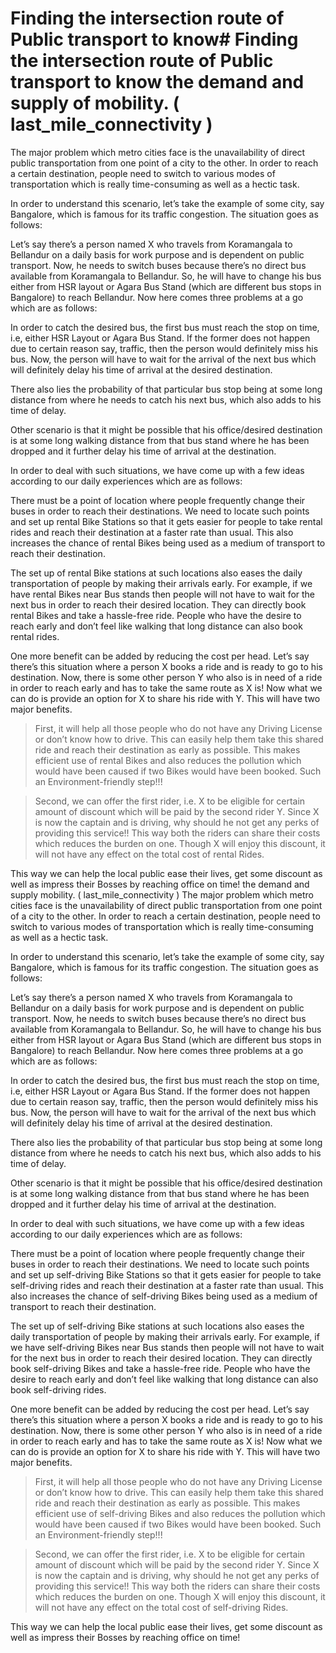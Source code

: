# Finding the intersection route of Public transport to know# Finding the intersection route of Public transport to know the demand and supply of mobility. ( last_mile_connectivity )
The major problem which metro cities face is the unavailability of direct public transportation from one point of a city to the other. In order to reach a certain destination, people need to switch to various modes of transportation which is really time-consuming as well as a hectic task.

In order to understand this scenario, let’s take the example of some city, say Bangalore, which is famous for its traffic congestion. The situation goes as follows:

Let’s say there’s a person named X who travels from Koramangala to Bellandur on a daily basis for work purpose and is dependent on public transport. Now, he needs to switch buses because there’s no direct bus available from Koramangala to Bellandur. So, he will have to change his bus either from HSR layout or Agara Bus Stand (which are different bus stops in Bangalore) to reach Bellandur. Now here comes three problems at a go which are as follows:

In order to catch the desired bus, the first bus must reach the stop on time, i.e, either HSR Layout or Agara Bus Stand. If the former does not happen due to certain reason say, traffic, then the person would definitely miss his bus. Now, the person will have to wait for the arrival of the next bus which will definitely delay his time of arrival at the desired destination.

There also lies the probability of that particular bus stop being at some long distance from where he needs to catch his next bus, which also adds to his time of delay.

Other scenario is that it might be possible that his office/desired destination is at some long walking distance from that bus stand where he has been dropped and it further delay his time of arrival at the destination.

In order to deal with such situations, we have come up with a few ideas according to our daily experiences which are as follows:

There must be a point of location where people frequently change their buses in order to reach their destinations. We need to locate such points and set up rental  Bike Stations so that it gets easier for people to take rental  rides and reach their destination at a faster rate than usual. This also increases the chance of rental  Bikes being used as a medium of transport to reach their destination.

The set up of rental  Bike stations at such locations also eases the daily transportation of people by making their arrivals early. For example, if we have rental  Bikes near Bus stands then people will not have to wait for the next bus in order to reach their desired location. They can directly book rental  Bikes and take a hassle-free ride. People who have the desire to reach early and don’t feel like walking that long distance can also book rental  rides.

One more benefit can be added by reducing the cost per head. Let’s say there’s this situation where a person X books a ride and is ready to go to his destination. Now, there is some other person Y who also is in need of a ride in order to reach early and has to take the same route as X is! Now what we can do is provide an option for X to share his ride with Y. This will have two major benefits.

> First, it will help all those people who do not have any Driving License or don’t know how to drive. This can easily help them take this shared ride and reach their destination as early as possible. This makes efficient use of rental  Bikes and also reduces the pollution which would have been caused if two Bikes would have been booked. Such an Environment-friendly step!!!

> Second, we can offer the first rider, i.e. X to be eligible for certain amount of discount which will be paid by the second rider Y. Since X is now the captain and is driving, why should he not get any perks of providing this service!! This way both the riders can share their costs which reduces the burden on one. Though X will enjoy this discount, it will not have any effect on the total cost of rental  Rides.

This way we can help the local public ease their lives, get some discount as well as impress their Bosses by reaching office on time!
 the demand and supply mobility. ( last_mile_connectivity )
The major problem which metro cities face is the unavailability of direct public transportation from one point of a city to the other. In order to reach a certain destination, people need to switch to various modes of transportation which is really time-consuming as well as a hectic task.

In order to understand this scenario, let’s take the example of some city, say Bangalore, which is famous for its traffic congestion. The situation goes as follows:

Let’s say there’s a person named X who travels from Koramangala to Bellandur on a daily basis for work purpose and is dependent on public transport. Now, he needs to switch buses because there’s no direct bus available from Koramangala to Bellandur. So, he will have to change his bus either from HSR layout or Agara Bus Stand (which are different bus stops in Bangalore) to reach Bellandur. Now here comes three problems at a go which are as follows:

In order to catch the desired bus, the first bus must reach the stop on time, i.e, either HSR Layout or Agara Bus Stand. If the former does not happen due to certain reason say, traffic, then the person would definitely miss his bus. Now, the person will have to wait for the arrival of the next bus which will definitely delay his time of arrival at the desired destination.

There also lies the probability of that particular bus stop being at some long distance from where he needs to catch his next bus, which also adds to his time of delay.

Other scenario is that it might be possible that his office/desired destination is at some long walking distance from that bus stand where he has been dropped and it further delay his time of arrival at the destination.

In order to deal with such situations, we have come up with a few ideas according to our daily experiences which are as follows:

There must be a point of location where people frequently change their buses in order to reach their destinations. We need to locate such points and set up self-driving  Bike Stations so that it gets easier for people to take self-driving  rides and reach their destination at a faster rate than usual. This also increases the chance of self-driving  Bikes being used as a medium of transport to reach their destination.

The set up of self-driving  Bike stations at such locations also eases the daily transportation of people by making their arrivals early. For example, if we have self-driving  Bikes near Bus stands then people will not have to wait for the next bus in order to reach their desired location. They can directly book self-driving  Bikes and take a hassle-free ride. People who have the desire to reach early and don’t feel like walking that long distance can also book self-driving  rides.

One more benefit can be added by reducing the cost per head. Let’s say there’s this situation where a person X books a ride and is ready to go to his destination. Now, there is some other person Y who also is in need of a ride in order to reach early and has to take the same route as X is! Now what we can do is provide an option for X to share his ride with Y. This will have two major benefits.

> First, it will help all those people who do not have any Driving License or don’t know how to drive. This can easily help them take this shared ride and reach their destination as early as possible. This makes efficient use of self-driving  Bikes and also reduces the pollution which would have been caused if two Bikes would have been booked. Such an Environment-friendly step!!!

> Second, we can offer the first rider, i.e. X to be eligible for certain amount of discount which will be paid by the second rider Y. Since X is now the captain and is driving, why should he not get any perks of providing this service!! This way both the riders can share their costs which reduces the burden on one. Though X will enjoy this discount, it will not have any effect on the total cost of self-driving  Rides.

This way we can help the local public ease their lives, get some discount as well as impress their Bosses by reaching office on time!
